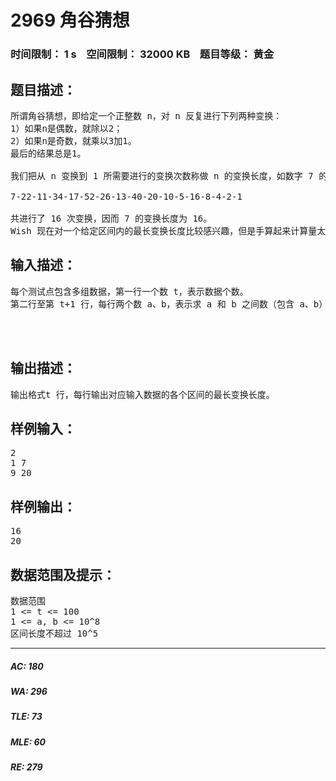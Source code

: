 # 2969 角谷猜想   
### 时间限制： 1 s&nbsp;&nbsp;&nbsp;&nbsp;空间限制： 32000 KB&nbsp;&nbsp;&nbsp;&nbsp;题目等级： 黄金  
## 题目描述：  

<pre>
所谓角谷猜想，即给定一个正整数 n，对 n 反复进行下列两种变换：  
1）如果n是偶数，就除以2；  
2）如果n是奇数，就乘以3加1。  
最后的结果总是1。  
  
我们把从 n 变换到 1 所需要进行的变换次数称做 n 的变换长度，如数字 7 的变换为：  
  
7-22-11-34-17-52-26-13-40-20-10-5-16-8-4-2-1  
  
共进行了 16 次变换，因而 7 的变换长度为 16。
Wish 现在对一个给定区间内的最长变换长度比较感兴趣，但是手算起来计算量太大，于是他又找到了参加信息学竞赛的你，你可以帮助他吗？
</pre>
  
  
## 输入描述：  

<pre>
每个测试点包含多组数据，第一行一个数 t，表示数据个数。  
第二行至第 t+1 行，每行两个数 a、b，表示求 a 和 b 之间数（包含 a、b）的最长变换长度。  
  
  

</pre>
  
  
## 输出描述：  

<pre>
输出格式t 行，每行输出对应输入数据的各个区间的最长变换长度。
</pre>
  
  
## 样例输入：  

<pre>
2  
1 7  
9 20
</pre>
  
  
## 样例输出：  

<pre>
16  
20
</pre>
  
  
## 数据范围及提示：  

<pre>
数据范围  
1 <= t <= 100  
1 <= a, b <= 10^8  
区间长度不超过 10^5
</pre>
  
  
***  

##### AC: 180  
##### WA: 296  
##### TLE: 73  
##### MLE: 60  
##### RE: 279  

